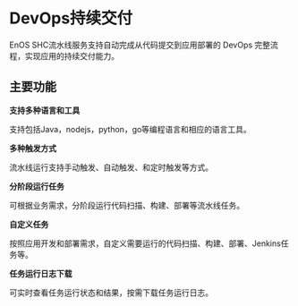 # DevOps持续交付

EnOS SHC流水线服务支持自动完成从代码提交到应用部署的 DevOps 完整流程，实现应用的持续交付能力。

## 主要功能

**支持多种语言和工具**

支持包括Java，nodejs，python，go等编程语言和相应的语言工具。

**多种触发方式**

流水线运行支持手动触发、自动触发、和定时触发等方式。

**分阶段运行任务**

可根据业务需求，分阶段运行代码扫描、构建、部署等流水线任务。

**自定义任务**

按照应用开发和部署需求，自定义需要运行的代码扫描、构建、部署、Jenkins任务等。

**任务运行日志下载**

可实时查看任务运行状态和结果，按需下载任务运行日志。
